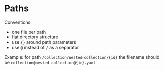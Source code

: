 Paths
=====

Conventions:

- one file per path
- flat directory structure
- use `{}` around path parameters
- use `@` instead of `/` as a separator

Example: for path `/collection/nested-collection/{id}` the filename should be `collection@nested-collection@{id}.yaml`

